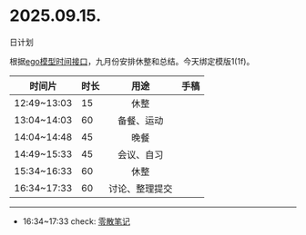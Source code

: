 # 2025.09.15.
日计划

根据[ego模型时间接口](https://gitee.com/hyg/blog/blob/master/timeflow.md)，九月份安排休整和总结。今天绑定模版1(1f)。

| 时间片 | 时长 | 用途 | 手稿 |
| --- | --- | :---: | --- |
| 12:49~13:03 | 15 | 休整 |  |
| 13:04~14:03 | 60 | 备餐、运动 |  |
| 14:04~14:48 | 45 | 晚餐 |  |
| 14:49~15:33 | 45 | 会议、自习 |  |
| 15:34~16:33 | 60 | 休整 |  |
| 16:34~17:33 | 60 | 讨论、整理提交 |  |

---

- 16:34~17:33	check: [零散笔记](../../draft/2025/20250915.01.md)
